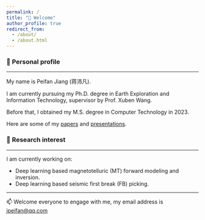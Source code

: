 ```yaml
---
permalink: /
title: "👋 Welcome"
author_profile: true
redirect_from: 
  - /about/
  - /about.html
---
```


### 🌱 Personal profile

---
My name is Peifan Jiang (蒋沛凡).

I am currently pursuing my Ph.D. degree in Earth Exploration and Information Technology, supervisor by Prof. Xuben Wang.

Before that, I obtained my M.S. degree in Computer Technology in 2023.

Here are some of my [papers](https://jiangpeifan.github.io/publications/) and [presentations](https://jiangpeifan.github.io/talks/).

### 🔭 Research interest

---
 I am currently working on:

-  Deep learning based magnetotelluric (MT) forward modeling and inversion.
-  Deep learning based seismic first break (FB) picking.

---
📫 Welcome everyone to engage with me, my email address is <font color='00BFFF'><u>jpeifan@qq.com</u></font>